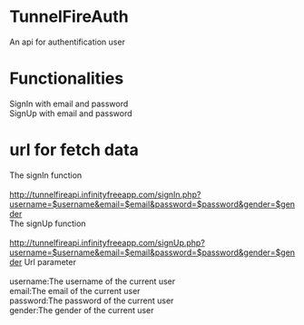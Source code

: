 # TunnelFireAuth
An api for authentification user
# Functionalities
SignIn with email and password</br>
SignUp with email and password
# url for fetch data
The signIn function</br></br>
http://tunnelfireapi.infinityfreeapp.com/signIn.php?username=$username&email=$email&password=$password&gender=$gender
</br>
The signUp function</br></br>
http://tunnelfireapi.infinityfreeapp.com/signUp.php?username=$username&email=$email&password=$password&gender=$gender
Url parameter</br>
</br>
username:The username of the current user</br>
email:The email of the current user</br>
password:The password of the current user</br>
gender:The gender of the current user</br>




